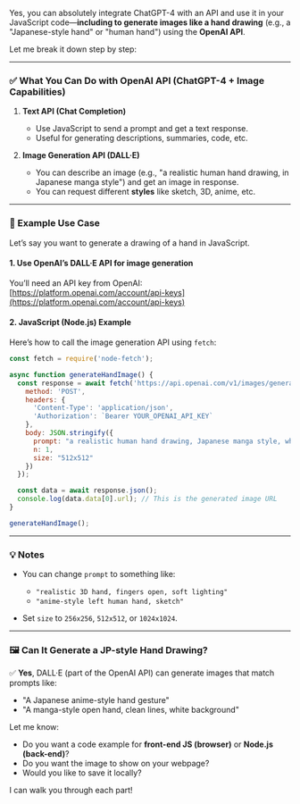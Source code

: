 Yes, you can absolutely integrate ChatGPT-4 with an API and use it in your JavaScript code—**including to generate images like a hand drawing** (e.g., a "Japanese-style hand" or "human hand") using the **OpenAI API**.

Let me break it down step by step:

---

### ✅ **What You Can Do with OpenAI API (ChatGPT-4 + Image Capabilities)**

1. **Text API (Chat Completion)**

   * Use JavaScript to send a prompt and get a text response.
   * Useful for generating descriptions, summaries, code, etc.

2. **Image Generation API (DALL·E)**

   * You can describe an image (e.g., "a realistic human hand drawing, in Japanese manga style") and get an image in response.
   * You can request different **styles** like sketch, 3D, anime, etc.

---

### 🧪 Example Use Case

Let’s say you want to generate a drawing of a hand in JavaScript.

#### 1. **Use OpenAI’s DALL·E API for image generation**

You’ll need an API key from OpenAI: [https://platform.openai.com/account/api-keys](https://platform.openai.com/account/api-keys)

#### 2. **JavaScript (Node.js) Example**

Here’s how to call the image generation API using `fetch`:

```javascript
const fetch = require('node-fetch');

async function generateHandImage() {
  const response = await fetch('https://api.openai.com/v1/images/generations', {
    method: 'POST',
    headers: {
      'Content-Type': 'application/json',
      'Authorization': `Bearer YOUR_OPENAI_API_KEY`
    },
    body: JSON.stringify({
      prompt: "a realistic human hand drawing, Japanese manga style, white background",
      n: 1,
      size: "512x512"
    })
  });

  const data = await response.json();
  console.log(data.data[0].url); // This is the generated image URL
}

generateHandImage();
```

---

### 💡 Notes

* You can change `prompt` to something like:

  * `"realistic 3D hand, fingers open, soft lighting"`
  * `"anime-style left human hand, sketch"`
* Set `size` to `256x256`, `512x512`, or `1024x1024`.

---

### 🖼️ Can It Generate a JP-style Hand Drawing?

✅ **Yes**, DALL·E (part of the OpenAI API) can generate images that match prompts like:

* "A Japanese anime-style hand gesture"
* "A manga-style open hand, clean lines, white background"

Let me know:

* Do you want a code example for **front-end JS (browser)** or **Node.js (back-end)**?
* Do you want the image to show on your webpage?
* Would you like to save it locally?

I can walk you through each part!
